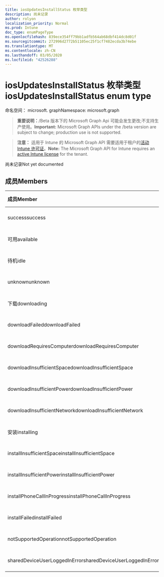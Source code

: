 ```yaml
---
title: iosUpdatesInstallStatus 枚举类型
description: 尚未记录
author: rolyon
localization_priority: Normal
ms.prod: Intune
doc_type: enumPageType
ms.openlocfilehash: 839ece354ff79bb1adfb564ab68dbf414dc8d01f
ms.sourcegitcommit: 272996d2772b51105ec25f1cf7482ecda3b74ebe
ms.translationtype: MT
ms.contentlocale: zh-CN
ms.lasthandoff: 03/05/2020
ms.locfileid: "42526288"
---
```

# <a name="iosupdatesinstallstatus-enum-type"></a><span data-ttu-id="a3e58-103">iosUpdatesInstallStatus 枚举类型</span><span class="sxs-lookup"><span data-stu-id="a3e58-103">iosUpdatesInstallStatus enum type</span></span>

<span data-ttu-id="a3e58-104">命名空间： microsoft. graph</span><span class="sxs-lookup"><span data-stu-id="a3e58-104">Namespace: microsoft.graph</span></span>

> <span data-ttu-id="a3e58-105">**重要说明：**/Beta 版本下的 Microsoft Graph Api 可能会发生更改;不支持生产使用。</span><span class="sxs-lookup"><span data-stu-id="a3e58-105">**Important:** Microsoft Graph APIs under the /beta version are subject to change; production use is not supported.</span></span>

> <span data-ttu-id="a3e58-106">**注意：** 适用于 Intune 的 Microsoft Graph API 需要适用于租户的[活动 Intune 许可证](https://go.microsoft.com/fwlink/?linkid=839381)。</span><span class="sxs-lookup"><span data-stu-id="a3e58-106">**Note:** The Microsoft Graph API for Intune requires an [active Intune license](https://go.microsoft.com/fwlink/?linkid=839381) for the tenant.</span></span>

<span data-ttu-id="a3e58-107">尚未记录</span><span class="sxs-lookup"><span data-stu-id="a3e58-107">Not yet documented</span></span>

## <a name="members"></a><span data-ttu-id="a3e58-108">成员</span><span class="sxs-lookup"><span data-stu-id="a3e58-108">Members</span></span>
|<span data-ttu-id="a3e58-109">成员</span><span class="sxs-lookup"><span data-stu-id="a3e58-109">Member</span></span>|<span data-ttu-id="a3e58-110">值</span><span class="sxs-lookup"><span data-stu-id="a3e58-110">Value</span></span>|<span data-ttu-id="a3e58-111">说明</span><span class="sxs-lookup"><span data-stu-id="a3e58-111">Description</span></span>|
|:---|:---|:---|
|<span data-ttu-id="a3e58-112">success</span><span class="sxs-lookup"><span data-stu-id="a3e58-112">success</span></span>|<span data-ttu-id="a3e58-113">0</span><span class="sxs-lookup"><span data-stu-id="a3e58-113">0</span></span>|<span data-ttu-id="a3e58-114">尚未记录</span><span class="sxs-lookup"><span data-stu-id="a3e58-114">Not yet documented</span></span>|
|<span data-ttu-id="a3e58-115">可用</span><span class="sxs-lookup"><span data-stu-id="a3e58-115">available</span></span>|<span data-ttu-id="a3e58-116">1 </span><span class="sxs-lookup"><span data-stu-id="a3e58-116">1</span></span>|<span data-ttu-id="a3e58-117">尚未记录</span><span class="sxs-lookup"><span data-stu-id="a3e58-117">Not yet documented</span></span>|
|<span data-ttu-id="a3e58-118">待机</span><span class="sxs-lookup"><span data-stu-id="a3e58-118">idle</span></span>|<span data-ttu-id="a3e58-119">2 </span><span class="sxs-lookup"><span data-stu-id="a3e58-119">2</span></span>|<span data-ttu-id="a3e58-120">尚未记录</span><span class="sxs-lookup"><span data-stu-id="a3e58-120">Not yet documented</span></span>|
|<span data-ttu-id="a3e58-121">unknown</span><span class="sxs-lookup"><span data-stu-id="a3e58-121">unknown</span></span>|<span data-ttu-id="a3e58-122">3 </span><span class="sxs-lookup"><span data-stu-id="a3e58-122">3</span></span>|<span data-ttu-id="a3e58-123">尚未记录</span><span class="sxs-lookup"><span data-stu-id="a3e58-123">Not yet documented</span></span>|
|<span data-ttu-id="a3e58-124">下载</span><span class="sxs-lookup"><span data-stu-id="a3e58-124">downloading</span></span>|<span data-ttu-id="a3e58-125">-2016330712</span><span class="sxs-lookup"><span data-stu-id="a3e58-125">-2016330712</span></span>|<span data-ttu-id="a3e58-126">尚未记录</span><span class="sxs-lookup"><span data-stu-id="a3e58-126">Not yet documented</span></span>|
|<span data-ttu-id="a3e58-127">downloadFailed</span><span class="sxs-lookup"><span data-stu-id="a3e58-127">downloadFailed</span></span>|<span data-ttu-id="a3e58-128">-2016330711</span><span class="sxs-lookup"><span data-stu-id="a3e58-128">-2016330711</span></span>|<span data-ttu-id="a3e58-129">尚未记录</span><span class="sxs-lookup"><span data-stu-id="a3e58-129">Not yet documented</span></span>|
|<span data-ttu-id="a3e58-130">downloadRequiresComputer</span><span class="sxs-lookup"><span data-stu-id="a3e58-130">downloadRequiresComputer</span></span>|<span data-ttu-id="a3e58-131">-2016330710</span><span class="sxs-lookup"><span data-stu-id="a3e58-131">-2016330710</span></span>|<span data-ttu-id="a3e58-132">尚未记录</span><span class="sxs-lookup"><span data-stu-id="a3e58-132">Not yet documented</span></span>|
|<span data-ttu-id="a3e58-133">downloadInsufficientSpace</span><span class="sxs-lookup"><span data-stu-id="a3e58-133">downloadInsufficientSpace</span></span>|<span data-ttu-id="a3e58-134">-2016330709</span><span class="sxs-lookup"><span data-stu-id="a3e58-134">-2016330709</span></span>|<span data-ttu-id="a3e58-135">尚未记录</span><span class="sxs-lookup"><span data-stu-id="a3e58-135">Not yet documented</span></span>|
|<span data-ttu-id="a3e58-136">downloadInsufficientPower</span><span class="sxs-lookup"><span data-stu-id="a3e58-136">downloadInsufficientPower</span></span>|<span data-ttu-id="a3e58-137">-2016330708</span><span class="sxs-lookup"><span data-stu-id="a3e58-137">-2016330708</span></span>|<span data-ttu-id="a3e58-138">尚未记录</span><span class="sxs-lookup"><span data-stu-id="a3e58-138">Not yet documented</span></span>|
|<span data-ttu-id="a3e58-139">downloadInsufficientNetwork</span><span class="sxs-lookup"><span data-stu-id="a3e58-139">downloadInsufficientNetwork</span></span>|<span data-ttu-id="a3e58-140">-2016330707</span><span class="sxs-lookup"><span data-stu-id="a3e58-140">-2016330707</span></span>|<span data-ttu-id="a3e58-141">尚未记录</span><span class="sxs-lookup"><span data-stu-id="a3e58-141">Not yet documented</span></span>|
|<span data-ttu-id="a3e58-142">安装</span><span class="sxs-lookup"><span data-stu-id="a3e58-142">installing</span></span>|<span data-ttu-id="a3e58-143">-2016330706</span><span class="sxs-lookup"><span data-stu-id="a3e58-143">-2016330706</span></span>|<span data-ttu-id="a3e58-144">尚未记录</span><span class="sxs-lookup"><span data-stu-id="a3e58-144">Not yet documented</span></span>|
|<span data-ttu-id="a3e58-145">installInsufficientSpace</span><span class="sxs-lookup"><span data-stu-id="a3e58-145">installInsufficientSpace</span></span>|<span data-ttu-id="a3e58-146">-2016330705</span><span class="sxs-lookup"><span data-stu-id="a3e58-146">-2016330705</span></span>|<span data-ttu-id="a3e58-147">尚未记录</span><span class="sxs-lookup"><span data-stu-id="a3e58-147">Not yet documented</span></span>|
|<span data-ttu-id="a3e58-148">installInsufficientPower</span><span class="sxs-lookup"><span data-stu-id="a3e58-148">installInsufficientPower</span></span>|<span data-ttu-id="a3e58-149">-2016330704</span><span class="sxs-lookup"><span data-stu-id="a3e58-149">-2016330704</span></span>|<span data-ttu-id="a3e58-150">尚未记录</span><span class="sxs-lookup"><span data-stu-id="a3e58-150">Not yet documented</span></span>|
|<span data-ttu-id="a3e58-151">installPhoneCallInProgress</span><span class="sxs-lookup"><span data-stu-id="a3e58-151">installPhoneCallInProgress</span></span>|<span data-ttu-id="a3e58-152">-2016330703</span><span class="sxs-lookup"><span data-stu-id="a3e58-152">-2016330703</span></span>|<span data-ttu-id="a3e58-153">尚未记录</span><span class="sxs-lookup"><span data-stu-id="a3e58-153">Not yet documented</span></span>|
|<span data-ttu-id="a3e58-154">installFailed</span><span class="sxs-lookup"><span data-stu-id="a3e58-154">installFailed</span></span>|<span data-ttu-id="a3e58-155">-2016330702</span><span class="sxs-lookup"><span data-stu-id="a3e58-155">-2016330702</span></span>|<span data-ttu-id="a3e58-156">尚未记录</span><span class="sxs-lookup"><span data-stu-id="a3e58-156">Not yet documented</span></span>|
|<span data-ttu-id="a3e58-157">notSupportedOperation</span><span class="sxs-lookup"><span data-stu-id="a3e58-157">notSupportedOperation</span></span>|<span data-ttu-id="a3e58-158">-2016330701</span><span class="sxs-lookup"><span data-stu-id="a3e58-158">-2016330701</span></span>|<span data-ttu-id="a3e58-159">尚未记录</span><span class="sxs-lookup"><span data-stu-id="a3e58-159">Not yet documented</span></span>|
|<span data-ttu-id="a3e58-160">sharedDeviceUserLoggedInError</span><span class="sxs-lookup"><span data-stu-id="a3e58-160">sharedDeviceUserLoggedInError</span></span>|<span data-ttu-id="a3e58-161">-2016330699</span><span class="sxs-lookup"><span data-stu-id="a3e58-161">-2016330699</span></span>|<span data-ttu-id="a3e58-162">尚未记录</span><span class="sxs-lookup"><span data-stu-id="a3e58-162">Not yet documented</span></span>|



